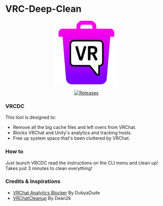 # VRC-Deep-Clean

<p align="center">
  <img src="https://github.com/scrim-dev/VRC-Deep-Clean/blob/master/VRC-Deep-Clean/VRCDeepCleanLogo.png" alt="VRC Deep Clean Logo" width="200">
</p>

<div align="center">

  
  [![Releases](https://img.shields.io/badge/Download%20Now-%235A2D82?style=for-the-badge)](https://github.com/scrim-dev/VRC-Deep-Clean/releases)
</div>

### **VRCDC**

This tool is designed to:
- Remove all the big cache files and left overs from VRChat.
- Blocks VRChat and Unity's analytics and tracking hosts.
- Free up system space that's been cluttered by VRChat.

### How to
Just launch VRCDC read the instructions on the CLI menu and clean up!
Takes just 3 minutes to clean everything!

### Credits & Inspirations
- [VRChat Analytics Blocker](https://github.com/DubyaDude/VRChat-Analytics-Blocker) By DubyaDude
- [VRChatCleanup](https://github.com/Dean2k/VRChatCleanup) By Dean2k
